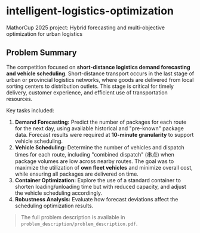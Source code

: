 # intelligent-logistics-optimization
MathorCup 2025 project: Hybrid forecasting and multi-objective optimization for urban logistics

## Problem Summary

The competition focused on **short-distance logistics demand forecasting and vehicle scheduling**. Short-distance transport occurs in the last stage of urban or provincial logistics networks, where goods are delivered from local sorting centers to distribution outlets. This stage is critical for timely delivery, customer experience, and efficient use of transportation resources.

Key tasks included:

1. **Demand Forecasting:** Predict the number of packages for each route for the next day, using available historical and "pre-known" package data. Forecast results were required at **10-minute granularity** to support vehicle scheduling.
2. **Vehicle Scheduling:** Determine the number of vehicles and dispatch times for each route, including "combined dispatch" (串点) when package volumes are low across nearby routes. The goal was to maximize the utilization of **own fleet vehicles** and minimize overall cost, while ensuring all packages are delivered on time.
3. **Container Optimization:** Explore the use of a standard container to shorten loading/unloading time but with reduced capacity, and adjust the vehicle scheduling accordingly.
4. **Robustness Analysis:** Evaluate how forecast deviations affect the scheduling optimization results.

> The full problem description is available in `problem_description/problem_description.pdf`.
